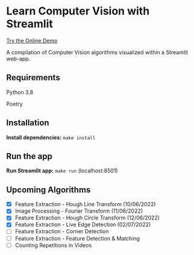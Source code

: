 # Learn Computer Vision with Streamlit

[Try the Online Demo](https://learn-computer-vision.herokuapp.com/)

A compilation of Computer Vision algorithms visualized within a Streamlit web-app.

## Requirements

Python 3.8

Poetry

## Installation

**Install dependencies:** `make install`

## Run the app

**Run Streamlit app:** `make run` (localhost:8501)

## Upcoming Algorithms

- [x] Feature Extraction - Hough Line Transform (10/06/2022)
- [x] Image Processing - Fourier Transform (11/06/2022)
- [x] Feature Extraction - Hough Circle Transform (12/06/2022)
- [x] Feature Extraction - Live Edge Detection (02/07/2022)
- [ ] Feature Extraction - Corner Detection
- [ ] Feature Extraction - Feature Detection & Matching
- [ ] Counting Repetitions in Videos
